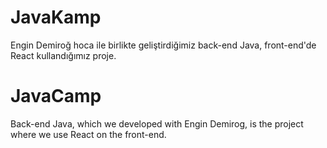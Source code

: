 # JavaKamp
Engin Demiroğ hoca ile birlikte geliştirdiğimiz back-end Java, front-end'de React kullandığımız proje.
# JavaCamp
Back-end Java, which we developed with Engin Demirog, is the project where we use React on the front-end.


